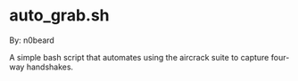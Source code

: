 # auto_grab.sh
By: n0beard

A simple bash script that automates
using the aircrack suite to capture
four-way handshakes.
